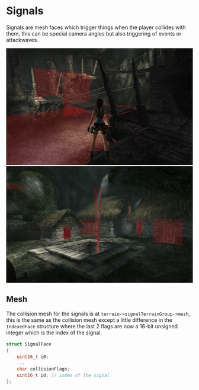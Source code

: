 # Signals

Signals are mesh faces which trigger things when the player collides with them, this can be special camera angles but also triggering of events or attackwaves.

![](../images/signals.png)
![](../images/signals2.png)

## Mesh

The collision mesh for the signals is at `terrain->signalTerrainGroup->mesh`, this is the same as the collision mesh except a little difference in the `IndexedFace` structure where the last 2 flags are now a 16-bit unsigned integer which is the index of the signal.

```cpp
struct SignalFace
{
	uint16_t i0;
	...
	char collisionFlags;
	uint16_t id; // index of the signal
};
```